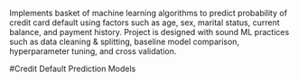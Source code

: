 Implements basket of machine learning algorithms to predict probability of credit card default using factors such as age, sex, marital status, current balance, and payment history. Project is designed with sound ML practices such as data cleaning & splitting, baseline model comparison, hyperparameter tuning, and cross validation.  

#Credit Default Prediction Models

